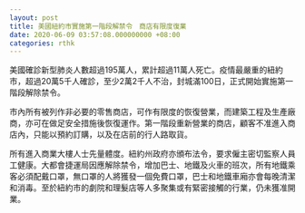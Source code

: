 ```yaml
---
layout: post
title: 美國紐約市實施第一階段解禁令　商店有限度復業
date: 2020-06-09 03:57:08.000000000 +08:00
categories: rthk
---
```


美國確診新型肺炎人數超過195萬人，累計超過11萬人死亡。疫情最嚴重的紐約市，超過20萬5千人確診，至少2萬2千人不治，封城滿100日，正式開始實施第一階段解除禁令。

市內所有被列作非必要的零售商店，可作有限度的恢復營業，而建築工程及生產廠商，亦可在做足安全措施後恢復運作。第一階段重新營業的商店，顧客不准進入商店內，只能以預約訂購，以及在店前的行人路取貨。

所有進入商業大樓人士先量體度。紐約州政府亦頒布法令，要求僱主密切監察人員工健康。大都會捷運局因應解除禁令，增加巴士、地鐵及火車的班次，所有地鐵乘客必須配戴口罩，無口罩的人將獲發一個免費口罩，巴士和地鐵車廂亦會每晚清潔和消毒。至於紐約市的劇院和理髮店等人多聚集或有緊密接觸的行業，仍未獲准開業。
